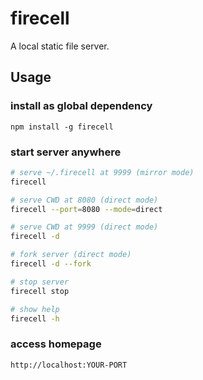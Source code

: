 # firecell

A local static file server.

## Usage

### install as global dependency

`npm install -g firecell`

### start server anywhere

```sh
# serve ~/.firecell at 9999 (mirror mode)
firecell

# serve CWD at 8080 (direct mode)
firecell --port=8080 --mode=direct

# serve CWD at 9999 (direct mode)
firecell -d

# fork server (direct mode)
firecell -d --fork

# stop server
firecell stop

# show help
firecell -h
```

### access homepage

```
http://localhost:YOUR-PORT
```

